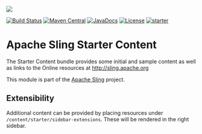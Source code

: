 [<img src="https://sling.apache.org/res/logos/sling.png"/>](https://sling.apache.org)

 [![Build Status](https://builds.apache.org/buildStatus/icon?job=Sling/sling-org-apache-sling-starter-content/master)](https://builds.apache.org/job/Sling/job/sling-org-apache-sling-starter-content/job/master) [![Maven Central](https://maven-badges.herokuapp.com/maven-central/org.apache.sling/org.apache.sling.starter.content/badge.svg)](https://search.maven.org/#search%7Cga%7C1%7Cg%3A%22org.apache.sling%22%20a%3A%22org.apache.sling.starter.content%22) [![JavaDocs](https://www.javadoc.io/badge/org.apache.sling/org.apache.sling.starter.content.svg)](https://www.javadoc.io/doc/org.apache.sling/org.apache.sling.starter.content) [![License](https://img.shields.io/badge/License-Apache%202.0-blue.svg)](https://www.apache.org/licenses/LICENSE-2.0) [![starter](https://sling.apache.org/badges/group-starter.svg)](https://github.com/apache/sling-aggregator/blob/master/docs/groups/starter.md)

# Apache Sling Starter Content

The Starter Content bundle provides some initial and sample content as well as links to the Online resources at http://sling.apache.org


This module is part of the [Apache Sling](https://sling.apache.org) project.


## Extensibility

Additional content can be provided by placing resources under `/content/starter/sidebar-extensions`. These will be rendered in the right sidebar.